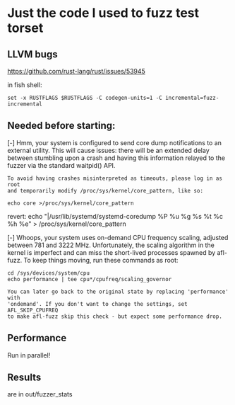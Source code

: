 # Just the code I used to fuzz test torset

## LLVM bugs

https://github.com/rust-lang/rust/issues/53945

in fish shell:

`set -x RUSTFLAGS $RUSTFLAGS -C codegen-units=1 -C incremental=fuzz-incremental`


## Needed before starting:

[-] Hmm, your system is configured to send core dump notifications to an
    external utility. This will cause issues: there will be an extended delay
    between stumbling upon a crash and having this information relayed to the
    fuzzer via the standard waitpid() API.

    To avoid having crashes misinterpreted as timeouts, please log in as root
    and temporarily modify /proc/sys/kernel/core_pattern, like so:

    echo core >/proc/sys/kernel/core_pattern

revert: echo "|/usr/lib/systemd/systemd-coredump %P %u %g %s %t %c %h %e" > /proc/sys/kernel/core_pattern


[-] Whoops, your system uses on-demand CPU frequency scaling, adjusted
    between 781 and 3222 MHz. Unfortunately, the scaling algorithm in the
    kernel is imperfect and can miss the short-lived processes spawned by
    afl-fuzz. To keep things moving, run these commands as root:

    cd /sys/devices/system/cpu
    echo performance | tee cpu*/cpufreq/scaling_governor

    You can later go back to the original state by replacing 'performance' with
    'ondemand'. If you don't want to change the settings, set AFL_SKIP_CPUFREQ
    to make afl-fuzz skip this check - but expect some performance drop.

## Performance

Run in parallel!

## Results

are in out/fuzzer_stats
